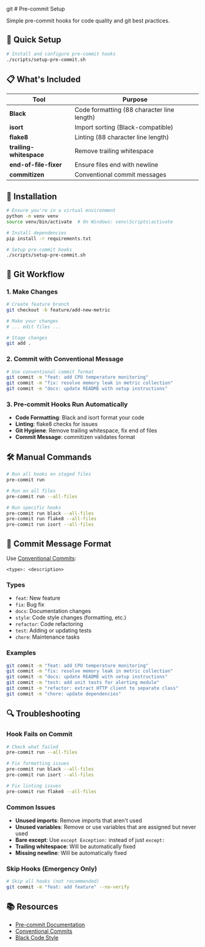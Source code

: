 git # Pre-commit Setup

Simple pre-commit hooks for code quality and git best practices.

## 🚀 Quick Setup

```bash
# Install and configure pre-commit hooks
./scripts/setup-pre-commit.sh
```

## 📋 What's Included

| Tool | Purpose |
|------|---------|
| **Black** | Code formatting (88 character line length) |
| **isort** | Import sorting (Black-compatible) |
| **flake8** | Linting (88 character line length) |
| **trailing-whitespace** | Remove trailing whitespace |
| **end-of-file-fixer** | Ensure files end with newline |
| **commitizen** | Conventional commit messages |

## 🔧 Installation

```bash
# Ensure you're in a virtual environment
python -m venv venv
source venv/bin/activate  # On Windows: venv\Scripts\activate

# Install dependencies
pip install -r requirements.txt

# Setup pre-commit hooks
./scripts/setup-pre-commit.sh
```

## 📝 Git Workflow

### 1. Make Changes
```bash
# Create feature branch
git checkout -b feature/add-new-metric

# Make your changes
# ... edit files ...

# Stage changes
git add .
```

### 2. Commit with Conventional Message
```bash
# Use conventional commit format
git commit -m "feat: add CPU temperature monitoring"
git commit -m "fix: resolve memory leak in metric collection"
git commit -m "docs: update README with setup instructions"
```

### 3. Pre-commit Hooks Run Automatically
- **Code Formatting**: Black and isort format your code
- **Linting**: flake8 checks for issues
- **Git Hygiene**: Remove trailing whitespace, fix end of files
- **Commit Message**: commitizen validates format

## 🛠️ Manual Commands

```bash
# Run all hooks on staged files
pre-commit run

# Run on all files
pre-commit run --all-files

# Run specific hooks
pre-commit run black --all-files
pre-commit run flake8 --all-files
pre-commit run isort --all-files
```

## 📝 Commit Message Format

Use [Conventional Commits](https://www.conventionalcommits.org/):

```
<type>: <description>
```

### Types
- `feat`: New feature
- `fix`: Bug fix
- `docs`: Documentation changes
- `style`: Code style changes (formatting, etc.)
- `refactor`: Code refactoring
- `test`: Adding or updating tests
- `chore`: Maintenance tasks

### Examples
```bash
git commit -m "feat: add CPU temperature monitoring"
git commit -m "fix: resolve memory leak in metric collection"
git commit -m "docs: update README with setup instructions"
git commit -m "test: add unit tests for alerting module"
git commit -m "refactor: extract HTTP client to separate class"
git commit -m "chore: update dependencies"
```

## 🔍 Troubleshooting

### Hook Fails on Commit
```bash
# Check what failed
pre-commit run --all-files

# Fix formatting issues
pre-commit run black --all-files
pre-commit run isort --all-files

# Fix linting issues
pre-commit run flake8 --all-files
```

### Common Issues
- **Unused imports**: Remove imports that aren't used
- **Unused variables**: Remove or use variables that are assigned but never used
- **Bare except**: Use `except Exception:` instead of just `except:`
- **Trailing whitespace**: Will be automatically fixed
- **Missing newline**: Will be automatically fixed

### Skip Hooks (Emergency Only)
```bash
# Skip all hooks (not recommended)
git commit -m "feat: add feature" --no-verify
```

## 📚 Resources

- [Pre-commit Documentation](https://pre-commit.com/)
- [Conventional Commits](https://www.conventionalcommits.org/)
- [Black Code Style](https://black.readthedocs.io/)
